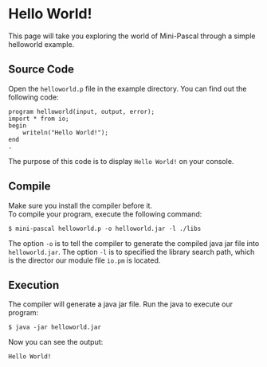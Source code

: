 # Hello World!
This page will take you exploring the world of Mini-Pascal through a simple helloworld example.

## Source Code
Open the `helloworld.p` file in the example directory. You can find out the following code:
```
program helloworld(input, output, error);
import * from io;
begin
    writeln("Hello World!");
end
.
```
The purpose of this code is to display `Hello World!` on your console.

## Compile
Make sure you install the compiler before it.   
To compile your program, execute the following command:
```
$ mini-pascal helloworld.p -o helloworld.jar -l ./libs
```
The option `-o` is to tell the compiler to generate the compiled java jar file into `helloworld.jar`. The option `-l` is to specified the library search path, which is the director our module file `io.pm` is located.

## Execution
The compiler will generate a java jar file. Run the java to execute our program:
```
$ java -jar helloworld.jar
```
Now you can see the output:
```
Hello World!
```
